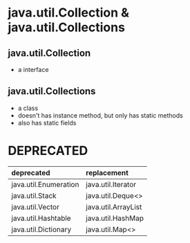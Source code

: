 # java.util.Collection & java.util.Collections
## java.util.Collection
- a interface

## java.util.Collections
- a class
- doesn't has instance method, but only has static methods
- also has static fields

# DEPRECATED
| deprecated            | replacement         |
|:----------------------|:--------------------|
| java.util.Enumeration | java.util.Iterator  |
| java.util.Stack       | java.util.Deque<>   |
| java.util.Vector      | java.util.ArrayList |
| java.util.Hashtable   | java.util.HashMap   |
| java.util.Dictionary  | java.util.Map<>     |
